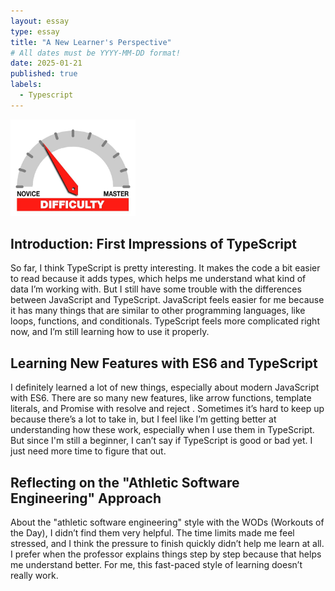 ```yaml
---
layout: essay
type: essay
title: "A New Learner's Perspective"
# All dates must be YYYY-MM-DD format!
date: 2025-01-21
published: true
labels:
  - Typescript
---
```


<img width="200px" class="rounded float-start pe-4" src="../img/difficulty/degree_difficulty.jpg">


## Introduction: First Impressions of TypeScript

So far, I think TypeScript is pretty interesting. It makes the code a bit easier to read because it adds types, which helps me understand what kind of data I’m working with. But I still have some trouble with the differences between JavaScript and TypeScript. JavaScript feels easier for me because it has many things that are similar to other programming languages, like loops, functions, and conditionals. TypeScript feels more complicated right now, and I’m still learning how to use it properly. 

## Learning New Features with ES6 and TypeScript

I definitely learned a lot of new things, especially about modern JavaScript with ES6. There are so many new features, like arrow functions, template literals, and Promise with resolve and reject
. Sometimes it’s hard to keep up because there’s a lot to take in, but I feel like I’m getting better at understanding how these work, especially when I use them in TypeScript. But since I'm still a beginner, I can’t say if TypeScript is good or bad yet. I just need more time to figure that out.

## Reflecting on the "Athletic Software Engineering" Approach

About the "athletic software engineering" style with the WODs (Workouts of the Day), I didn’t find them very helpful. The time limits made me feel stressed, and I think the pressure to finish quickly didn’t help me learn at all. I prefer when the professor explains things step by step because that helps me understand better. For me, this fast-paced style of learning doesn’t really work.
